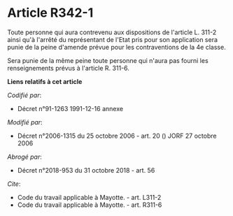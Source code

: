 # Article R342-1

Toute personne qui aura contrevenu aux dispositions de l'article L. 311-2 ainsi qu'à l'arrêté du représentant de l'Etat pris
pour son application sera punie de la peine d'amende prévue pour les contraventions de la 4e classe. 

Sera punie de la même peine toute personne qui n'aura pas fourni les renseignements prévus à l'article R. 311-6.

**Liens relatifs à cet article**

_Codifié par_:

  - Décret n°91-1263 1991-12-16 annexe

_Modifié par_:

  - Décret n°2006-1315 du 25 octobre 2006 - art. 20 () JORF 27 octobre 2006

_Abrogé par_:

  - Décret n°2018-953 du 31 octobre 2018 - art. 56

_Cite_:

  - Code du travail applicable à Mayotte. - art. L311-2
  - Code du travail applicable à Mayotte. - art. R311-6
